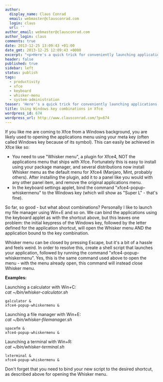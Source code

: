 ```yaml
---
author:
  display_name: Claus Conrad
  email: webmaster@clausconrad.com
  login: claus
  url: ''
author_email: webmaster@clausconrad.com
author_login: claus
comments: true
date: 2013-12-25 13:09:43 +01:00
date_gmt: 2013-12-25 12:09:43 +0000
excerpt: "<p>Here's a quick trick for conveniently launching applications using the Windows key plus another key in Xfce4:</p>\r\n"
header: false
published: true
sidebar: left
status: publish
tags:
  - productivity
  - xfce
  - keyboard
  - whisker-menu
  - system-administration
teaser: 'Here''s a quick trick for conveniently launching applications using the Windows key plus another key in Xfce4:'
title: Using Windows key combinations in Xfce
wordpress_id: 674
wordpress_url: http://www.clausconrad.com/?p=674
---
```

If you like me are coming to Xfce from a Windows background, you are likely used to opening the applications menu using your meta key (often called Windows key because of its symbol). This can easily be achieved in Xfce like so:

* You need to use "Whisker menu", a plugin for Xfce4, NOT the applications menu that ships with Xfce. Fortunately this is easy to install using your package manager, and several distributions now install Whisker menu as the default menu for Xfce4 (Manjaro, Mint, probably others). After installing the plugin, add it to a panel like you would with any other panel item, and remove the original applications menu.
* In the keyboard settings applet, bind the command "xfce4-popup-whiskermenu" to the Windows key (which will show as "Super L" - that's fine).

So far, so good - but what about combinations? Personally I like to launch my file manager using Win+E and so on. We can bind the applications using the keyboard applet as with the shortcut above, but this leaves one problem: the initial keypress of the Windows key, followed by the letter defined for the application shortcut, will open the Whisker menu AND the application bound to
the key combination.

Whisker menu can be closed by pressing Escape, but it's a bit of a hassle and feels weird. In order to resolve this, create a shell script that launches your application, followed by running the command "xfce4-popup-whiskermenu". Yes, this is the same command used above to open the menu - with the menu already open, this command will instead close Whisker menu.

**Examples:**

Launching a calculator with Win+C:  
_cat ~/bin/whisker-calculator.sh_
```shell
galculator &
xfce4-popup-whiskermenu &
```

Launching a file manager with Win+E:  
_cat ~/bin/whisker-filemanager.sh_
```shell
spacefm &
xfce4-popup-whiskermenu &
```

Launching a terminal with Win+R:  
_cat ~/bin/whisker-terminal.sh_
```shell
lxterminal &
xfce4-popup-whiskermenu &
```

Don't forget that you need to bind your new script to the desired shortcut, as described above for opening the Whisker menu.
